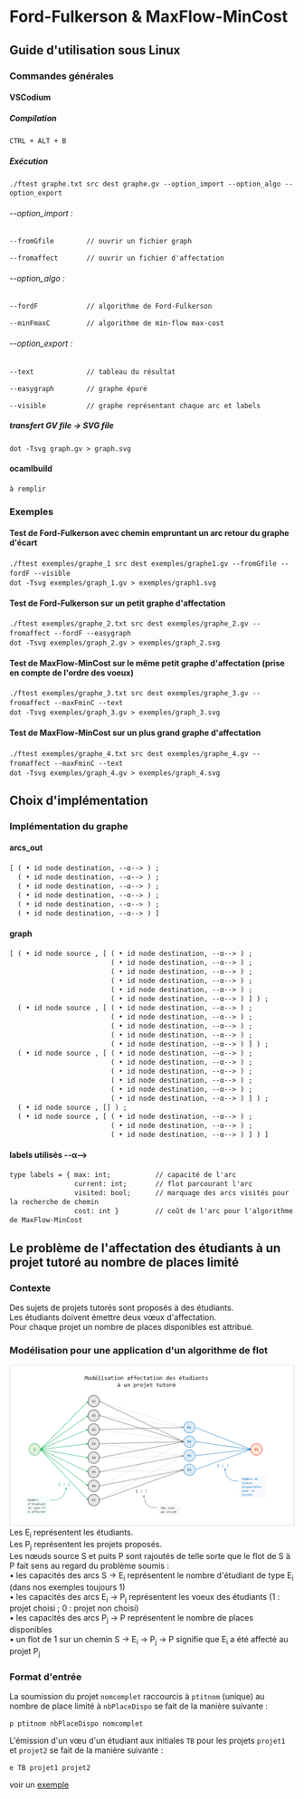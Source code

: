 # Ford-Fulkerson & MaxFlow-MinCost

## Guide d'utilisation sous Linux
### Commandes générales
#### VSCodium
##### Compilation
``` 
CTRL + ALT + B      
``` 
##### Exécution
``` 
./ftest graphe.txt src dest graphe.gv --option_import --option_algo --option_export     
``` 
######     --option_import :
```
--fromGfile        // ouvrir un fichier graph 
``` 
```
--fromaffect       // ouvrir un fichier d'affectation
``` 
######     --option_algo :
```
--fordF            // algorithme de Ford-Fulkerson 
``` 
```
--minFmaxC         // algorithme de min-flow max-cost
``` 
######     --option_export :
```
--text             // tableau du résultat
``` 
```
--easygraph        // graphe épuré
``` 
```
--visible          // graphe représentant chaque arc et labels
``` 
##### transfert GV file → SVG file
``` 
dot -Tsvg graph.gv > graph.svg                                                               
``` 
#### ocamlbuild
```
à remplir 
```
### Exemples 
#### Test de **Ford-Fulkerson** avec chemin empruntant un arc retour du graphe d'écart
`./ftest exemples/graphe_1 src dest exemples/graphe1.gv --fromGfile --fordF --visible` </br>
`dot -Tsvg exemples/graph_1.gv > exemples/graph1.svg` 
#### Test de **Ford-Fulkerson** sur un petit graphe d'affectation 
`./ftest exemples/graphe_2.txt src dest exemples/graphe_2.gv --fromaffect --fordF --easygraph` </br>
`dot -Tsvg exemples/graph_2.gv > exemples/graph_2.svg` 
#### Test de **MaxFlow-MinCost** sur le même petit graphe d'affectation (prise en compte de l'ordre des voeux)
`./ftest exemples/graphe_3.txt src dest exemples/graphe_3.gv --fromaffect --maxFminC --text` </br>
`dot -Tsvg exemples/graph_3.gv > exemples/graph_3.svg` 
#### Test de **MaxFlow-MinCost** sur un plus grand graphe d'affectation
`./ftest exemples/graphe_4.txt src dest exemples/graphe_4.gv --fromaffect --maxFminC --text` </br>
`dot -Tsvg exemples/graph_4.gv > exemples/graph_4.svg` 
## Choix d'implémentation
### Implémentation du graphe
#### arcs_out
```
[ ( • id node destination, --α--> ) ;
  ( • id node destination, --α--> ) ;
  ( • id node destination, --α--> ) ;
  ( • id node destination, --α--> ) ;
  ( • id node destination, --α--> ) ;
  ( • id node destination, --α--> ) ]
  ```  
#### graph
```
[ ( • id node source , [ ( • id node destination, --α--> ) ;
                         ( • id node destination, --α--> ) ;
                         ( • id node destination, --α--> ) ;
                         ( • id node destination, --α--> ) ;
                         ( • id node destination, --α--> ) ;
                         ( • id node destination, --α--> ) ] ) ;
  ( • id node source , [ ( • id node destination, --α--> ) ;
                         ( • id node destination, --α--> ) ;
                         ( • id node destination, --α--> ) ;
                         ( • id node destination, --α--> ) ;
                         ( • id node destination, --α--> ) ] ) ;
  ( • id node source , [ ( • id node destination, --α--> ) ;
                         ( • id node destination, --α--> ) ;
                         ( • id node destination, --α--> ) ;
                         ( • id node destination, --α--> ) ;
                         ( • id node destination, --α--> ) ;
                         ( • id node destination, --α--> ) ] ) ;
  ( • id node source , [] ) ;                          
  ( • id node source , [ ( • id node destination, --α--> ) ;
                         ( • id node destination, --α--> ) ;
                         ( • id node destination, --α--> ) ] ) ]
```
#### labels utilisés --α-->
```
type labels = { max: int;           // capacité de l'arc
                current: int;       // flot parcourant l'arc
                visited: bool;      // marquage des arcs visités pour la recherche de chemin 
                cost: int }         // coût de l'arc pour l'algorithme de MaxFlow-MinCost                     
```
## Le problème de l'affectation des étudiants à un projet tutoré au nombre de places limité  
### Contexte
Des sujets de projets tutorés sont proposés à des étudiants.</br>
Les étudiants doivent émettre deux vœux d'affectation.</br>
Pour chaque projet un nombre de places disponibles est attribué.
### Modélisation pour une application d'un algorithme de flot
![What is this](model.PNG)
Les E<sub>i</sub> représentent les étudiants.</br>
Les P<sub>j</sub> représentent les projets proposés.</br>
Les nœuds source S et puits P sont rajoutés de telle sorte que le flot de S à P fait sens au regard du problème soumis :</br>
  • les capacités des arcs S → E<sub>i</sub> représentent le nombre d'étudiant de type E<sub>i</sub> (dans nos exemples toujours 1)</br>
  • les capacités des arcs E<sub>i</sub> → P<sub>j</sub> représentent les voeux des étudiants (1 : projet choisi ; 0 : projet non choisi)</br>
  • les capacités des arcs P<sub>j</sub> → P représentent le nombre de places disponibles</br>
  • un flot de 1 sur un chemin S → E<sub>i</sub> → P<sub>j</sub> → P signifie que E<sub>i</sub> a été affecté au projet P<sub>j</sub>
### Format d'entrée
La soumission du projet `nomcomplet` raccourcis à `ptitnom` (unique) au nombre de place limité à `nbPlaceDispo` se fait de la manière suivante :
```
p ptitnom nbPlaceDispo nomcomplet
```
L'émission d'un vœu d'un étudiant aux initiales `TB` pour les projets `projet1` et `projet2` se fait de la manière suivante :
```
e TB projet1 projet2
```
voir un [exemple](exemples/graph_2.txt)

